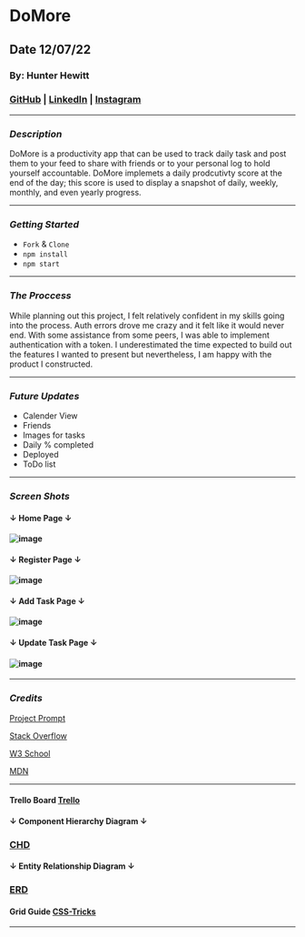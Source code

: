 # DoMore

## Date 12/07/22

### By: Hunter Hewitt

### [GitHub](https://github.com/HunterHewitt1) | [LinkedIn](https://www.linkedin.com/in/hunter-hewitt-03ba38223/) | [Instagram](https://www.instagram.com/thehunterhewitt/)

---

### **_Description_**

DoMore is a productivity app that can be used to track daily task and post them to your feed to share with friends or to your personal log to hold yourself accountable. DoMore implemets a daily prodcutivty score at the end of the day; this score is used to display a snapshot of daily, weekly, monthly, and even yearly progress.

---

### **_Getting Started_**

- `Fork` & `Clone`
- `npm install`
- `npm start`

---

### **_The Proccess_**

While planning out this project, I felt relatively confident in my skills going into the process. Auth errors drove me crazy and it felt like it would never end. With some assistance from some peers, I was able to implement authentication with a token. I underestimated the time expected to build out the features I wanted to present but nevertheless, I am happy with the product I constructed.

---

### **_Future Updates_**

- Calender View
- Friends
- Images for tasks
- Daily % completed
- Deployed
- ToDo list

---

### **_Screen Shots_**

#### **↓ Home Page ↓**

#### ![image](https://i.imgur.com/VBfEOvA.png)

#### **↓ Register Page ↓**

#### ![image](https://i.imgur.com/jIhW9f7.png)

#### **↓ Add Task Page ↓**

#### ![image](https://i.imgur.com/GH06F4y.png)

#### **↓ Update Task Page ↓**

#### ![image](https://i.imgur.com/KDMhyg0.png)

---

### **_Credits_**

[Project Prompt](https://github.com/SEI-R-9-19/u3_project_prompt)

[Stack Overflow](https://stackoverflow.com/)

[W3 School](https://www.w3schools.com/)

[MDN](https://developer.mozilla.org/en-US/)

---

#### Trello Board [Trello]()

#### **↓ Component Hierarchy Diagram ↓**

### [CHD](https://imgur.com/AF85Nyz)

#### **↓ Entity Relationship Diagram ↓**

### [ERD](https://imgur.com/I6jsLSr)

#### Grid Guide [CSS-Tricks](https://css-tricks.com/snippets/css/complete-guide-grid/)

---
